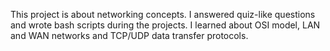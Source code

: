 This project is about networking concepts. I answered quiz-like questions and wrote bash scripts during the projects. I learned about OSI model, LAN and WAN networks and TCP/UDP data transfer protocols.

